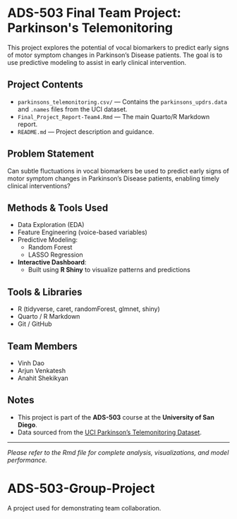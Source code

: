 # ADS-503 Final Team Project: Parkinson's Telemonitoring

This project explores the potential of vocal biomarkers to predict early signs of motor symptom changes in Parkinson’s Disease patients. The goal is to use predictive modeling to assist in early clinical intervention.

## Project Contents

- `parkinsons_telemonitoring.csv/` — Contains the `parkinsons_updrs.data` and `.names` files from the UCI dataset.
- `Final_Project_Report-Team4.Rmd` — The main Quarto/R Markdown report.
- `README.md` — Project description and guidance.

## Problem Statement

Can subtle fluctuations in vocal biomarkers be used to predict early signs of motor symptom changes in Parkinson’s Disease patients, enabling timely clinical interventions?

## Methods & Tools Used

- Data Exploration (EDA)
- Feature Engineering (voice-based variables)
- Predictive Modeling:
  - Random Forest
  - LASSO Regression
- **Interactive Dashboard**:
  - Built using **R Shiny** to visualize patterns and predictions

## Tools & Libraries

- R (tidyverse, caret, randomForest, glmnet, shiny)
- Quarto / R Markdown
- Git / GitHub

## Team Members

- Vinh Dao
- Arjun Venkatesh
- Anahit Shekikyan

## Notes

- This project is part of the **ADS-503** course at the **University of San Diego**.
- Data sourced from the [UCI Parkinson’s Telemonitoring Dataset](https://archive.ics.uci.edu/ml/datasets/Parkinsons+Telemonitoring).

---

*Please refer to the Rmd file for complete analysis, visualizations, and model performance.*
# ADS-503-Group-Project
A project used for demonstrating team collaboration. 
